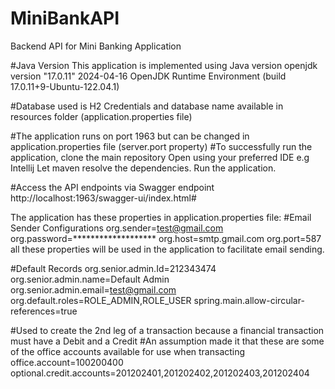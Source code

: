 # MiniBankAPI
Backend API for Mini Banking Application

#Java Version
This application is implemented using Java version 
openjdk version "17.0.11" 2024-04-16
OpenJDK Runtime Environment (build 17.0.11+9-Ubuntu-122.04.1)

#Database used is H2
Credentials and database name available in resources folder (application.properties file)

#The application runs on port 1963 but can  be changed in application.properties file (server.port property)
#To successfully run the application,
clone the main repository
Open using your preferred IDE e.g Intellij 
Let maven resolve the dependencies.
Run the application.

#Access the API endpoints via Swagger endpoint
http://localhost:1963/swagger-ui/index.html#

The application has these properties in application.properties file:
#Email Sender Configurations
org.sender=test@gmail.com
org.password=*******************
org.host=smtp.gmail.com
org.port=587
all these properties will be used in the application to facilitate email sending.

#Default Records
org.senior.admin.Id=212343474
org.senior.admin.name=Default Admin
org.senior.admin.email=test@gmail.com
org.default.roles=ROLE_ADMIN,ROLE_USER
spring.main.allow-circular-references=true

#Used to create the 2nd leg of a transaction  because a financial transaction must have a Debit and a Credit
#An assumption made it that these are some of the office accounts available for use when transacting
office.account=100200400
optional.credit.accounts=201202401,201202402,201202403,201202404
